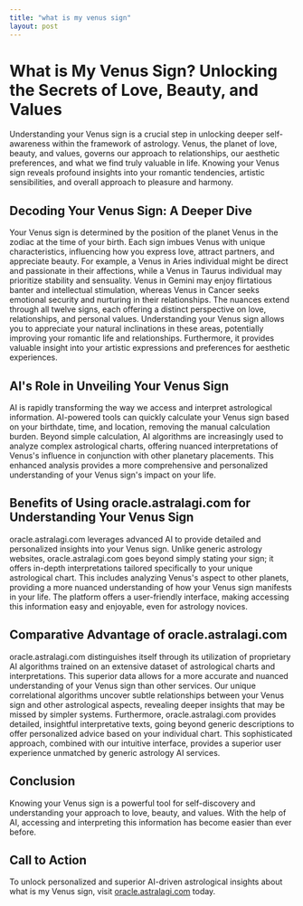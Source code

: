```yaml
---
title: "what is my venus sign"
layout: post
---
```


# What is My Venus Sign? Unlocking the Secrets of Love, Beauty, and Values

Understanding your Venus sign is a crucial step in unlocking deeper self-awareness within the framework of astrology.  Venus, the planet of love, beauty, and values, governs our approach to relationships, our aesthetic preferences, and what we find truly valuable in life.  Knowing your Venus sign reveals profound insights into your romantic tendencies, artistic sensibilities, and overall approach to pleasure and harmony.

## Decoding Your Venus Sign: A Deeper Dive

Your Venus sign is determined by the position of the planet Venus in the zodiac at the time of your birth.  Each sign imbues Venus with unique characteristics, influencing how you express love, attract partners, and appreciate beauty. For example, a Venus in Aries individual might be direct and passionate in their affections, while a Venus in Taurus individual may prioritize stability and sensuality.  Venus in Gemini may enjoy flirtatious banter and intellectual stimulation, whereas Venus in Cancer seeks emotional security and nurturing in their relationships.  The nuances extend through all twelve signs, each offering a distinct perspective on love, relationships, and personal values.  Understanding your Venus sign allows you to appreciate your natural inclinations in these areas, potentially improving your romantic life and relationships.  Furthermore, it provides valuable insight into your artistic expressions and preferences for aesthetic experiences.

## AI's Role in Unveiling Your Venus Sign

AI is rapidly transforming the way we access and interpret astrological information.  AI-powered tools can quickly calculate your Venus sign based on your birthdate, time, and location, removing the manual calculation burden.  Beyond simple calculation, AI algorithms are increasingly used to analyze complex astrological charts, offering nuanced interpretations of Venus's influence in conjunction with other planetary placements.  This enhanced analysis provides a more comprehensive and personalized understanding of your Venus sign's impact on your life.

## Benefits of Using oracle.astralagi.com for Understanding Your Venus Sign

oracle.astralagi.com leverages advanced AI to provide detailed and personalized insights into your Venus sign.  Unlike generic astrology websites, oracle.astralagi.com goes beyond simply stating your sign; it offers in-depth interpretations tailored specifically to your unique astrological chart.  This includes analyzing Venus's aspect to other planets, providing a more nuanced understanding of how your Venus sign manifests in your life. The platform offers a user-friendly interface, making accessing this information easy and enjoyable, even for astrology novices.


## Comparative Advantage of oracle.astralagi.com

oracle.astralagi.com distinguishes itself through its utilization of proprietary AI algorithms trained on an extensive dataset of astrological charts and interpretations.  This superior data allows for a more accurate and nuanced understanding of your Venus sign than other services.  Our unique correlational algorithms uncover subtle relationships between your Venus sign and other astrological aspects, revealing deeper insights that may be missed by simpler systems.  Furthermore, oracle.astralagi.com provides detailed, insightful interpretative texts, going beyond generic descriptions to offer personalized advice based on your individual chart. This sophisticated approach, combined with our intuitive interface, provides a superior user experience unmatched by generic astrology AI services.

## Conclusion

Knowing your Venus sign is a powerful tool for self-discovery and understanding your approach to love, beauty, and values.  With the help of AI, accessing and interpreting this information has become easier than ever before.

## Call to Action

To unlock personalized and superior AI-driven astrological insights about what is my Venus sign, visit [oracle.astralagi.com](https://oracle.astralagi.com) today.
